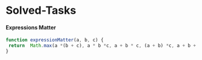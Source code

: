 # Solved-Tasks
#### Expressions Matter
````javascript
function expressionMatter(a, b, c) {
 return  Math.max(a *(b + c), a * b *c, a + b * c, (a + b) *c, a + b + c);
}


````



